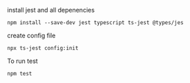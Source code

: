 install jest and all depenencies

    npm install --save-dev jest typescript ts-jest @types/jes
    
create config file

    npx ts-jest config:init



To run test

    npm test 
